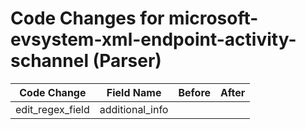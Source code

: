 # Code Changes for microsoft-evsystem-xml-endpoint-activity-schannel (Parser)

| Code Change | Field Name | Before | After |
|-------------|------------|--------|-------|
| edit_regex_field | additional_info |  |  |